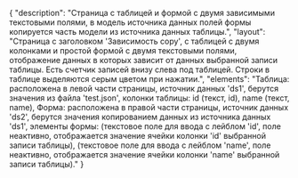 {
"description": "Страница с таблицей и формой с двумя зависимыми текстовыми полями, в модель источника данных полей формы копируется часть модели из источника данных таблицы.",
"layout": "Страница с заголовком 'Зависимость copy', с таблицей с двумя колонками и простой формой с двумя текстовыми полями, отображение данных в которых зависит от данных выбранной записи таблицы. Есть счетчик записей внизу слева под таблицей. Строки в таблице выделяются серым цветом при нажатии.",
"elements": "Таблица: расположена в левой части страницы, источник данных 'ds1', берутся значения из файла 'test.json', колонки таблицы: id (текст, id), name (текст, name),
Форма: расположена в правой части страницы, источник данных 'ds2', берутся значения копированием данных из источника данных 'ds1', элементы формы: (текстовое поле для ввода с лейблом 'id', поле неактивно, отображается значение ячейки колонки 'id' выбранной записи таблицы), (текстовое поле для ввода с лейблом 'name', поле неактивно, отображается значение ячейки колонки 'name' выбранной записи таблицы)."
}